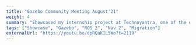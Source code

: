 ```yaml
---
title: "Gazebo Community Meeting August'21"
weight: 4
summary: "Showcased my internship project at Technoyantra, one of the early open-source demonstrations integrating ROS 2, Nav2, SLAM Toolbox, and Ignition Gazebo for the in-house AMR, IGT."
tags: ["Showcase", "Gazebo", "ROS 2", "Nav 2", "Migration"]
externalUrl: "https://youtu.be/dpRQaKIL5Wo?t=2119"
---
```

